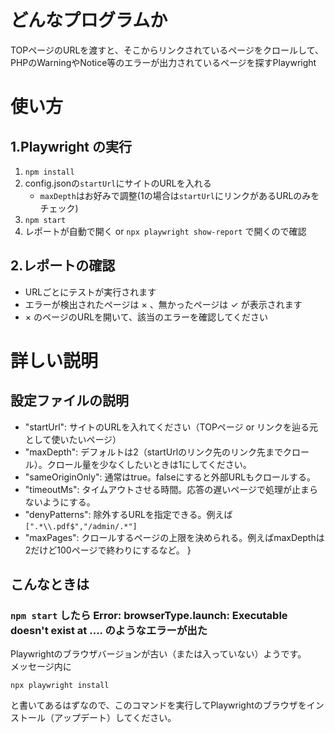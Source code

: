 # どんなプログラムか
TOPページのURLを渡すと、そこからリンクされているページをクロールして、PHPのWarningやNotice等のエラーが出力されているページを探すPlaywright

# 使い方
## 1.Playwright の実行
1. `npm install`
2. config.jsonの`startUrl`にサイトのURLを入れる
   - `maxDepth`はお好みで調整(1の場合は`startUrl`にリンクがあるURLのみをチェック)
3. `npm start`
4. レポートが自動で開く or `npx playwright show-report` で開くので確認

## 2.レポートの確認
- URLごとにテストが実行されます
- エラーが検出されたページは × 、無かったページは ✓ が表示されます
- × のページのURLを開いて、該当のエラーを確認してください

# 詳しい説明
## 設定ファイルの説明
- "startUrl": サイトのURLを入れてください（TOPページ or リンクを辿る元として使いたいページ）
- "maxDepth": デフォルトは2（startUrlのリンク先のリンク先までクロール）。クロール量を少なくしたいときは1にしてください。
- "sameOriginOnly": 通常はtrue。falseにすると外部URLもクロールする。
- "timeoutMs": タイムアウトさせる時間。応答の遅いページで処理が止まらないようにする。
- "denyPatterns": 除外するURLを指定できる。例えば`[".*\\.pdf$","/admin/.*"]`
- "maxPages": クロールするページの上限を決められる。例えばmaxDepthは2だけど100ページで終わりにするなど。
}


## こんなときは
### `npm start` したら Error: browserType.launch: Executable doesn't exist at .... のようなエラーが出た
Playwrightのブラウザバージョンが古い（または入っていない）ようです。  
メッセージ内に

```
npx playwright install
```

と書いてあるはずなので、このコマンドを実行してPlaywrightのブラウザをインストール（アップデート）してください。


